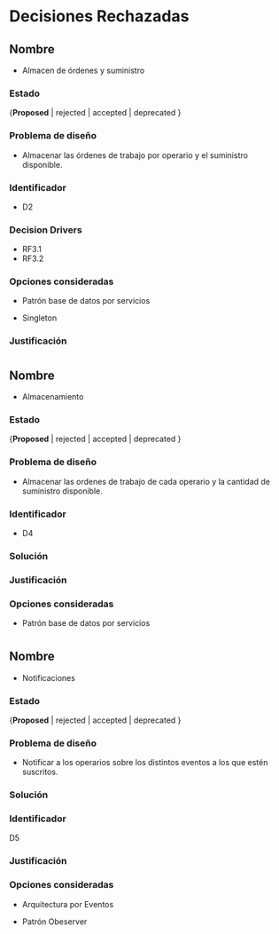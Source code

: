 # Decisiones Rechazadas

## Nombre
* Almacen de órdenes y suministro

### Estado

{**Proposed** | rejected | accepted | deprecated }

### Problema de diseño 

* Almacenar las órdenes de trabajo por operario y el suministro disponible. 

### Identificador 

* D2 

### Decision Drivers
* RF3.1
* RF3.2

### Opciones consideradas

* Patrón base de datos por servicios 

* Singleton

### Justificación 

#

## Nombre 
* Almacenamiento

### Estado

{**Proposed** | rejected | accepted | deprecated }

### Problema de diseño 

* Almacenar las ordenes de trabajo de cada operario y la cantidad de suministro disponible. 

### Identificador 

* D4 

### Solución 

### Justificación 

### Opciones consideradas 

* Patrón base de datos por servicios 

#

## Nombre
* Notificaciones

### Estado
{**Proposed** | rejected | accepted | deprecated }

### Problema de diseño 

* Notificar a los operarios sobre los distintos eventos a los que estén suscritos.  

### Solución 

### Identificador 
D5

### Justificación 

### Opciones consideradas 

* Arquitectura por Eventos 

* Patrón Obeserver 

